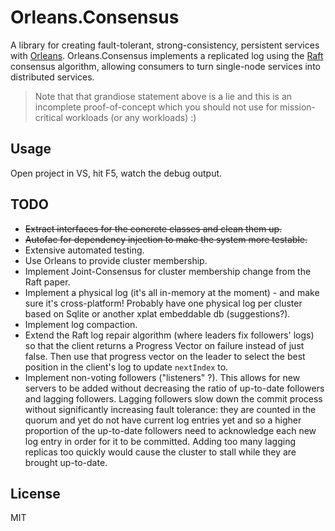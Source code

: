 # Orleans.Consensus

A library for creating fault-tolerant, strong-consistency, persistent services with [Orleans](https://github.com/dotnet/orleans).
Orleans.Consensus implements a replicated log using the [Raft](https://raft.github.io/) consensus algorithm, allowing consumers to turn single-node services into distributed services.

> Note that that grandiose statement above is a lie and this is an incomplete proof-of-concept which you should not use for mission-critical workloads (or any workloads) :)

## Usage

Open project in VS, hit F5, watch the debug output.

## TODO

* ~~Extract interfaces for the concrete classes and clean them up.~~
* ~~Autofac for dependency injection to make the system more testable.~~
* Extensive automated testing.
* Use Orleans to provide cluster membership.
* Implement Joint-Consensus for cluster membership change from the Raft paper.
* Implement a physical log (it's all in-memory at the moment) - and make sure it's cross-platform! Probably have one physical log per cluster based on Sqlite or another xplat embeddable db (suggestions?).
* Implement log compaction.
* Extend the Raft log repair algorithm (where leaders fix followers' logs) so that the client returns a Progress Vector on failure instead of just false. Then use that progress vector on the leader to select the best position in the client's log to update `nextIndex` to.
* Implement non-voting followers ("listeners" ?). This allows for new servers to be added without decreasing the ratio of up-to-date followers and lagging followers. Lagging followers slow down the commit process without significantly increasing fault tolerance: they are counted in the quorum and yet do not have current log entries yet and so a higher proportion of the up-to-date followers need to acknowledge each new log entry in order for it to be committed. Adding too many lagging replicas too quickly would cause the cluster to stall while they are brought up-to-date. 

## License

MIT
